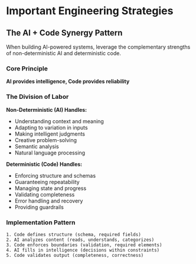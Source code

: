 # Important Engineering Strategies

## The AI + Code Synergy Pattern

When building AI-powered systems, leverage the complementary strengths of non-deterministic AI and deterministic code.

### Core Principle
**AI provides intelligence, Code provides reliability**

### The Division of Labor

**Non-Deterministic (AI) Handles:**
- Understanding context and meaning
- Adapting to variation in inputs
- Making intelligent judgments
- Creative problem-solving
- Semantic analysis
- Natural language processing

**Deterministic (Code) Handles:**
- Enforcing structure and schemas
- Guaranteeing repeatability
- Managing state and progress
- Validating completeness
- Error handling and recovery
- Providing guardrails

### Implementation Pattern

```
1. Code defines structure (schema, required fields)
2. AI analyzes content (reads, understands, categorizes)
3. Code enforces boundaries (validation, required elements)
4. AI fills in intelligence (decisions within constraints)
5. Code validates output (completeness, correctness)
```
